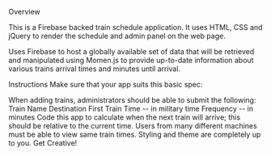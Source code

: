 Overview

This is a Firebase backed train schedule application. It uses HTML, CSS and jQuery to render the schedule and admin panel on the web page.

Uses Firebase to host a globally available set of data that will be retrieved and manipulated using Momen.js to provide up-to-date information about various trains arrival times and minutes until arrival.

Instructions
Make sure that your app suits this basic spec:


When adding trains, administrators should be able to submit the following:
Train Name
Destination 
First Train Time -- in military time
Frequency -- in minutes
Code this app to calculate when the next train will arrive; this should be relative to the current time.
Users from many different machines must be able to view same train times.
Styling and theme are completely up to you. Get Creative!
